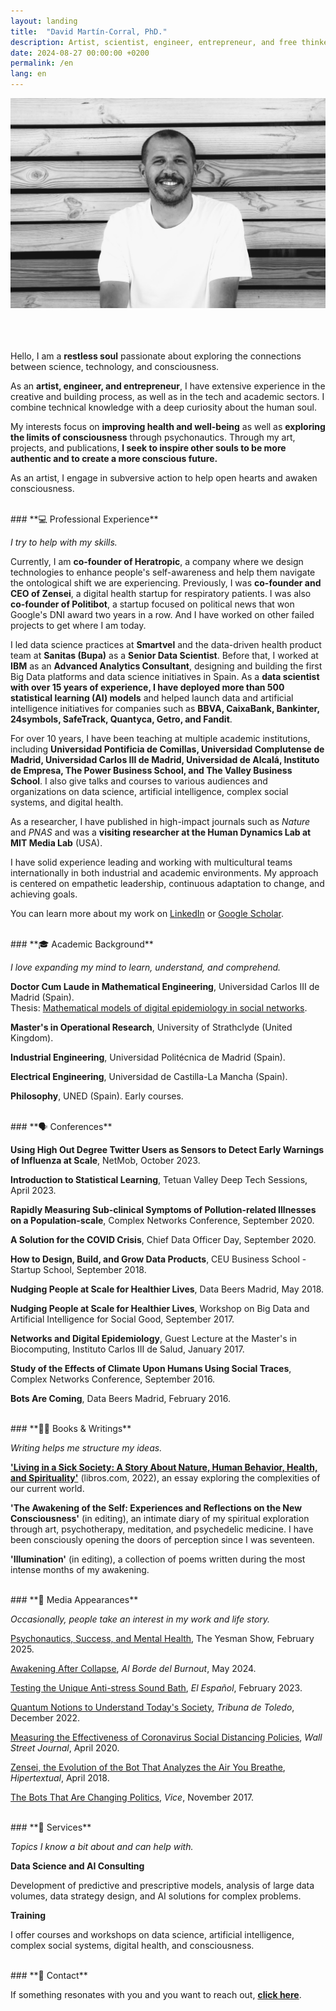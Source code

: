 ```yaml
---
layout: landing  
title:  "David Martín-Corral, PhD."  
description: Artist, scientist, engineer, entrepreneur, and free thinker.  
date: 2024-08-27 00:00:00 +0200  
permalink: /en  
lang: en  
---
```


![David Martín-Corral](/assets/img/David.jpg)  
<br>  
<br>  

Hello, I am a **restless soul** passionate about exploring the connections between science, technology, and consciousness.  

As an **artist, engineer, and entrepreneur**, I have extensive experience in the creative and building process, as well as in the tech and academic sectors. I combine technical knowledge with a deep curiosity about the human soul.  

My interests focus on **improving health and well-being** as well as **exploring the limits of consciousness** through psychonautics. Through my art, projects, and publications, **I seek to inspire other souls to be more authentic and to create a more conscious future.**  

As an artist, I engage in subversive action to help open hearts and awaken consciousness.  

<br>  
### **💻 Professional Experience**  

_I try to help with my skills._  

Currently, I am **co-founder of Heratropic**, a company where we design technologies to enhance people's self-awareness and help them navigate the ontological shift we are experiencing. Previously, I was **co-founder and CEO of Zensei**, a digital health startup for respiratory patients. I was also **co-founder of Politibot**, a startup focused on political news that won Google's DNI award two years in a row. And I have worked on other failed projects to get where I am today.  

I led data science practices at **Smartvel** and the data-driven health product team at **Sanitas (Bupa)** as a **Senior Data Scientist**. Before that, I worked at **IBM** as an **Advanced Analytics Consultant**, designing and building the first Big Data platforms and data science initiatives in Spain. As a **data scientist with over 15 years of experience, I have deployed more than 500 statistical learning (AI) models** and helped launch data and artificial intelligence initiatives for companies such as **BBVA, CaixaBank, Bankinter, 24symbols, SafeTrack, Quantyca, Getro, and Fandit**.  

For over 10 years, I have been teaching at multiple academic institutions, including **Universidad Pontificia de Comillas, Universidad Complutense de Madrid, Universidad Carlos III de Madrid, Universidad de Alcalá, Instituto de Empresa, The Power Business School, and The Valley Business School**. I also give talks and courses to various audiences and organizations on data science, artificial intelligence, complex social systems, and digital health.  

As a researcher, I have published in high-impact journals such as *Nature* and *PNAS* and was a **visiting researcher at the Human Dynamics Lab at MIT Media Lab** (USA).  

I have solid experience leading and working with multicultural teams internationally in both industrial and academic environments. My approach is centered on empathetic leadership, continuous adaptation to change, and achieving goals.  

You can learn more about my work on [LinkedIn](https://www.linkedin.com/in/davidmartincorralcalvo/) or [Google Scholar](https://scholar.google.com/citations?user=iQ2rQNkAAAAJ&hl=en).  

<br>  
### **🎓 Academic Background**  

_I love expanding my mind to learn, understand, and comprehend._  

**Doctor Cum Laude in Mathematical Engineering**, Universidad Carlos III de Madrid (Spain).  
Thesis: [Mathematical models of digital epidemiology in social networks](https://e-archivo.uc3m.es/bitstream/10016/40023/1/tesis_david_martin-corral_calvo_2023.pdf).  

**Master's in Operational Research**, University of Strathclyde (United Kingdom).  

**Industrial Engineering**, Universidad Politécnica de Madrid (Spain).  

**Electrical Engineering**, Universidad de Castilla-La Mancha (Spain).  

**Philosophy**, UNED (Spain). Early courses.  

<br>  
### **🗣 Conferences**  

**Using High Out Degree Twitter Users as Sensors to Detect Early Warnings of Influenza at Scale**, NetMob, October 2023.  

**Introduction to Statistical Learning**, Tetuan Valley Deep Tech Sessions, April 2023.  

**Rapidly Measuring Sub-clinical Symptoms of Pollution-related Illnesses on a Population-scale**, Complex Networks Conference, September 2020.  

**A Solution for the COVID Crisis**, Chief Data Officer Day, September 2020.  

**How to Design, Build, and Grow Data Products**, CEU Business School - Startup School, September 2018.  

**Nudging People at Scale for Healthier Lives**, Data Beers Madrid, May 2018.  

**Nudging People at Scale for Healthier Lives**, Workshop on Big Data and Artificial Intelligence for Social Good, September 2017.  

**Networks and Digital Epidemiology**, Guest Lecture at the Master's in Biocomputing, Instituto Carlos III de Salud, January 2017.  

**Study of the Effects of Climate Upon Humans Using Social Traces**, Complex Networks Conference, September 2016.  

**Bots Are Coming**, Data Beers Madrid, February 2016.  

<br>  
### **✍🏻 Books & Writings**  

_Writing helps me structure my ideas._  

**['Living in a Sick Society: A Story About Nature, Human Behavior, Health, and Spirituality'](https://libros.com/comprar/covid-19-viviendo-en-una-sociedad-enferma/)** (libros.com, 2022), an essay exploring the complexities of our current world.  

**'The Awakening of the Self: Experiences and Reflections on the New Consciousness'** (in editing), an intimate diary of my spiritual exploration through art, psychotherapy, meditation, and psychedelic medicine. I have been consciously opening the doors of perception since I was seventeen.  

**'Illumination'** (in editing), a collection of poems written during the most intense months of my awakening.  

<br>  
### **📸 Media Appearances**  

_Occasionally, people take an interest in my work and life story._  

[Psychonautics, Success, and Mental Health](https://youtu.be/l0dP8kqiLdU?si=0v06EaFzTnf996XA), The Yesman Show, February 2025.  

[Awakening After Collapse](https://open.spotify.com/episode/59KAv9UTAkd5BQsDvl56ww), *Al Borde del Burnout*, May 2024.  

[Testing the Unique Anti-stress Sound Bath](https://www.elespanol.com/eldigitalcastillalamancha/vivir/20230207/probamos-sonido-antiestres-disponible-toledo-unico-mundo/738676466_0.html), *El Español*, February 2023.  

[Quantum Notions to Understand Today's Society](https://www.latribunadetoledo.es/Noticia/Z4F631007-E3B7-2503-D2EEC6ECB263F23F/202212/Nociones-cuanticas-para-entender-a-la-sociedad-actual), *Tribuna de Toledo*, December 2022.  

[Measuring the Effectiveness of Coronavirus Social Distancing Policies](https://www.wsj.com/articles/measuring-the-effectiveness-of-coronavirus-social-distancing-policies-01586547592), *Wall Street Journal*, April 2020.  

[Zensei, the Evolution of the Bot That Analyzes the Air You Breathe](https://hipertextual.com/2018/04/zensei-app-ambiente), *Hipertextual*, April 2018.  

[The Bots That Are Changing Politics](https://www.vice.com/en/article/mb37k4/twitter-facebook-google-bots-misinformation-changing-politics), *Vice*, November 2017.  

<br>  
### **🤝 Services**  

_Topics I know a bit about and can help with._  

**Data Science and AI Consulting**  

Development of predictive and prescriptive models, analysis of large data volumes, data strategy design, and AI solutions for complex problems.  

**Training**  

I offer courses and workshops on data science, artificial intelligence, complex social systems, digital health, and consciousness.  

<br>  
### **💬 Contact**  

If something resonates with you and you want to reach out, [**click here**](mailto:dmartincc84@gmail.com).  

<br>  
<br>